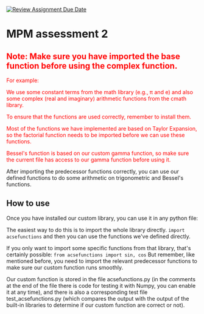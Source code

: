 [![Review Assignment Due Date](https://classroom.github.com/assets/deadline-readme-button-24ddc0f5d75046c5622901739e7c5dd533143b0c8e959d652212380cedb1ea36.svg)](https://classroom.github.com/a/DuPH9OCA)

# MPM assessment 2

## <font color = red > Note: Make sure you have imported the base function before using the complex function.  
For example: 

We use some constant terms from the math library (e.g., π and e) and also some complex (real and imaginary) arithmetic functions from the cmath library.

To ensure that the functions are used correctly, remember to install them.

Most of the functions we have implemented are based on Taylor Expansion, so the factorial function needs to be imported before we can use these functions.  
  
Bessel's function is based on our custom gamma function, so make sure the current file has access to our gamma function before using it.</font>

After importing the predecessor functions correctly, you can use our defined functions to do some arithmetic on trigonometric and Bessel's functions.

## How to use

Once you have installed our custom library, you can use it in any python file: 

The easiest way to do this is to import the whole library directly.
`import acsefunctions`
and then you can use the functions we've defined directly.

If you only want to import some specific functions from that library, that's certainly possible:
`from acsefunctions import sin, cos`
But remember, like mentioned before, you need to import the relevant predecessor functions to make sure our custom function runs smoothly.

Our custom function is stored in the file acsefunctions.py (in the comments at the end of the file there is code for testing it with Numpy, you can enable it at any time), and there is also a corresponding test file test_acsefunctions.py (which compares the output with the output of the built-in libraries to determine if our custom function are correct or not).
